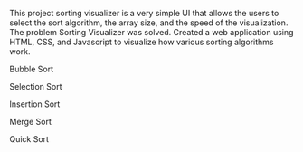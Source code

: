 This project sorting visualizer is a very simple UI that allows the users to select the sort algorithm, the array size, and the speed of the visualization. The problem Sorting Visualizer was solved. Created a web application using HTML, CSS, and Javascript to visualize how various sorting algorithms work.

Bubble Sort

Selection Sort

Insertion Sort

Merge Sort

Quick Sort
